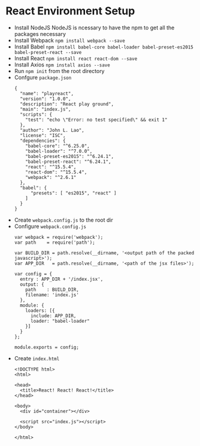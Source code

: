 # React Environment Setup

* Install NodeJS
  NodeJS is ncessary to have the npm to get all the packages necessary
* Install Webpack
  `npm install webpack --save`
* Install Babel
  `npm install babel-core babel-loader babel-preset-es2015 babel-preset-react --save`
* Install React
  `npm install react react-dom --save`
* Install Axios
  `npm install axios --save`
* Run `npm init` from the root directory
* Confgure `package.json`
  ```
  {
    "name": "playreact",
    "version": "1.0.0",
    "description": "React play ground",
    "main": "index.js",
    "scripts": {
      "test": "echo \"Error: no test specified\" && exit 1"
    },
    "author": "John L. Lao",
    "license": "ISC",
    "dependencies": {
      "babel-core": "^6.25.0",
      "babel-loader": "^7.0.0",
      "babel-preset-es2015": "^6.24.1",
      "babel-preset-react": "^6.24.1",
      "react": "^15.5.4",
      "react-dom": "^15.5.4",
      "webpack": "^2.6.1"
    },
    "babel": {
        "presets": [ "es2015", "react" ]
      ]
    }
  }
  ```
* Create `webpack.config.js` to the root dir
* Configure `webpack.config.js`
  ```
  var webpack = require('webpack');
  var path    = require('path');

  var BUILD_DIR = path.resolve(__dirname, '<output path of the packed javascript>');
  var APP_DIR   = path.resolve(__dirname, '<path of the jsx files>');

  var config = {
    entry : APP_DIR + '/index.jsx',
    output: {
      path    : BUILD_DIR,
      filename: 'index.js'
    },
    module: {
      loaders: [{
        include: APP_DIR,
        loader: "babel-loader" 
      }]
    }
  };

  module.exports = config;
  ```
* Create `index.html`
  ```
  <!DOCTYPE html>
  <html>
 
  <head>
    <title>React! React! React!</title>
  </head>
 
  <body>
    <div id="container"></div>
 
    <script src="index.js"></script>
  </body>
 
  </html>
  ```